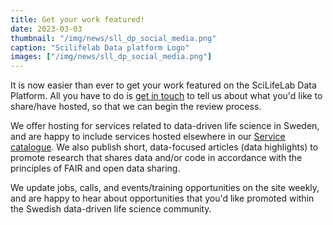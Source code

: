 ```yaml
---
title: Get your work featured!
date: 2023-03-03
thumbnail: "/img/news/sll_dp_social_media.png"
caption: "Scilifelab Data platform Logo"
images: ["/img/news/sll_dp_social_media.png"]
---
```


It is now easier than ever to get your work featured on the SciLifeLab Data Platform. All you have to do is [get in touch](/contact/) to tell us about what you'd like to share/have hosted, so that we can begin the review process.

We offer hosting for services related to data-driven life science in Sweden, and are happy to include services hosted elsewhere in our [Service catalogue](/services/). We also publish short, data-focused articles (data highlights) to promote research that shares data and/or code in accordance with the principles of FAIR and open data sharing.

We update jobs, calls, and events/training opportunities on the site weekly, and are happy to hear about opportunities that you'd like promoted within the Swedish data-driven life science community.
